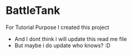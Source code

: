 # BattleTank
For Tutorial Purpose I created this project

* And I dont think i will update this read me file
* But maybe i do update who knows? :D
